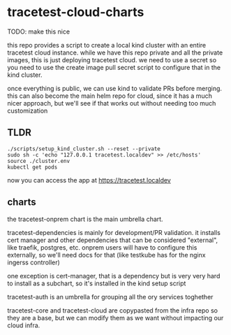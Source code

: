 # tracetest-cloud-charts

TODO: make this nice

this repo provides a script to create a local kind cluster with an entire tracetest cloud instance. 
while we have this repo private and all the private images, this is just deploying tracetest cloud.
we need to use a secret so you need to use the create image pull secret script to configure that in the kind cluster.

once everything is public, we can use kind to validate PRs before merging.
this can also become the main helm repo for cloud, since it has a much nicer approach, but we'll see if that works out without needing too much customization

## TLDR

```
./scripts/setup_kind_cluster.sh --reset --private
sudo sh -c 'echo "127.0.0.1 tracetest.localdev" >> /etc/hosts'
source ./cluster.env
kubectl get pods
```

now you can access the app at https://tracetest.localdev

## charts

the tracetest-onprem chart is the main umbrella chart. 

tracetest-dependencies is mainly for development/PR validation. it installs cert manager and other dependencies that can be considered "external", like traefik, postgres, etc.
onprem users will have to configure this externally, so we'll need docs for that (like testkube has for the nginx ingerss controller)

one exception is cert-manager, that is a dependency but is very very hard to install as a subchart, so it's installed in the kind setup script

tracetest-auth is an umbrella for grouping all the ory services toghether

tracetest-core and tracetest-cloud are copypasted from the infra repo so they are a base, but we can modify them as we want without impacting our cloud infra.